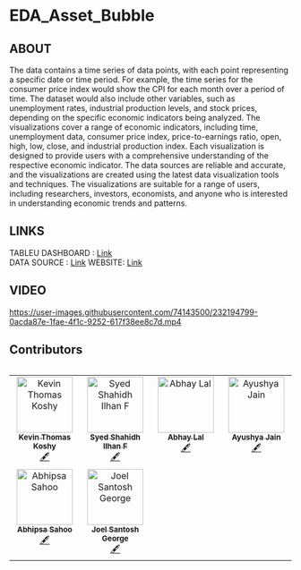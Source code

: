 # EDA_Asset_Bubble
## ABOUT 
The data contains a time series of data points, with each point representing a specific date or time period. For example, the time series for the consumer price index would show the CPI for each month over a period of time. The dataset would also include other variables, such as unemployment rates, industrial production levels, and stock prices, depending on the specific economic indicators being analyzed.
The visualizations cover a range of economic indicators, including time, unemployment data, consumer price index, price-to-earnings ratio, open, high, low, close, and industrial production index. Each visualization is designed to provide users with a comprehensive understanding of the respective economic indicator.
The data sources are reliable and accurate, and the visualizations are created using the latest data visualization tools and techniques. The visualizations are suitable for a range of users, including researchers, investors, economists, and anyone who is interested in understanding economic trends and patterns.
## LINKS
TABLEU DASHBOARD : [Link](https://public.tableau.com/app/profile/abhay.lal/viz/Asset-Bubble-Viz/Dashboard1?publish=yes)</br>
DATA SOURCE : [Link](https://www.kaggle.com/datasets/abhaylal1/market-crash-s-and-p-500)
WEBSITE: [Link](https://sahooabhipsa10.github.io/EDA_Asset_Bubble/)
## VIDEO
https://user-images.githubusercontent.com/74143500/232194799-0acda87e-1fae-4f1c-9252-617f38ee8c7d.mp4
## Contributors
<table>
<tr align="center">
<table>
  <tbody>
      <td align="center" valign="top" width="14.28%"><a href="http://kevintkoshy.netlify.app"><img src="https://avatars.githubusercontent.com/u/71869254?v=4?s=100" width="100px;" alt="Kevin Thomas Koshy"/><br /><sub><b>Kevin Thomas Koshy</b></sub></a><br /><a href="#content-ktk04" title="Content">🖋</a></td>
      <td align="center" valign="top" width="14.28%"><a href="https://github.com/SYSHIL"><img src="https://avatars.githubusercontent.com/u/62804977?v=4?s=100" width="100px;" alt="Syed Shahidh Ilhan F"/><br /><sub><b>Syed Shahidh Ilhan F</b></sub></a><br /><a href="#content-SYSHIL" title="Content">🖋</a> </td>
      <td align="center" valign="top" width="14.28%"><a href="https://github.com/abhay-lal"><img src="https://avatars.githubusercontent.com/u/74143500?v=4?s=100" width="100px;" alt="Abhay Lal"/><br /><sub><b>Abhay Lal</b></sub></a><br /><a href="#content-abhay-lal" title="Content">🖋</a></td>
      <td align="center" valign="top" width="14.28%"><a href="https://github.com/Torque44"><img src="https://avatars.githubusercontent.com/u/71918979?v=4?s=100" width="100px;" alt="Ayushya Jain"/><br /><sub><b>Ayushya Jain</b></sub></a><br /><a href="#content-Torque44" title="Content">🖋</a> </td>
    </tr>
    <tr>
      <td align="center" valign="top" width="14.28%"><a href="https://github.com/sahooabhipsa10"><img src="https://avatars.githubusercontent.com/u/99355886?v=4?s=100" width="100px;" alt="Abhipsa Sahoo"/><br /><sub><b>Abhipsa Sahoo</b></sub></a><br /><a href="#content-sahooabhipsa10" title="Content">🖋</a></td>
 <td align="center" valign="top" width="14.28%"><a href="http://linkedin.com/in/joelsgeorge"><img src="https://avatars.githubusercontent.com/u/72654092?v=4?s=100" width="100px;" alt="Joel Santosh George"/><br /><sub><b>Joel Santosh George</b></sub></a><br /><a href="#content-joelsgeorge" title="Content">🖋</a></td>
